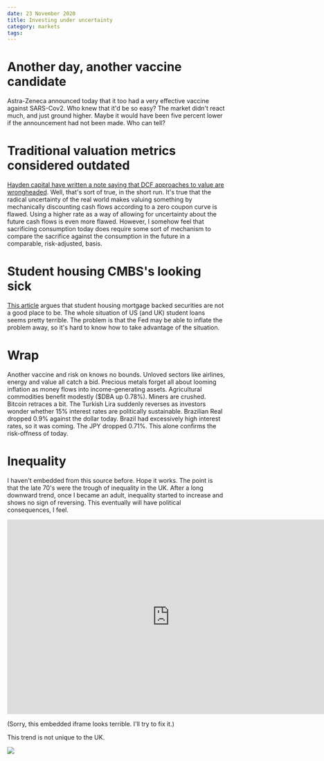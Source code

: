 ```yaml
---
date: 23 November 2020
title: Investing under uncertainty
category: markets
tags:
---
```


# Another day, another vaccine candidate

Astra-Zeneca announced today that it too had a very effective vaccine against SARS-Cov2. 
Who knew that it'd be so easy?
The market didn't react much, and just ground higher.
Maybe it would have been five percent lower if the announcement had not been made.
Who can tell?

# Traditional valuation metrics considered outdated

[Hayden capital have written a note saying that DCF approaches to value are wrongheaded](https://seekingalpha.com/article/4390483-hayden-capital-quarterly-letter-q3-2020).
Well, that's sort of true, in the short run. 
It's true that the radical uncertainty of the real world makes valuing something by mechanically discounting cash flows according to a zero coupon curve is flawed. Using a higher rate as a way of allowing for uncertainty about the future cash flows is even more flawed. 
However, I somehow feel that sacrificing consumption today does require some sort of mechanism to compare the sacrifice against the consumption in the future in a comparable, risk-adjusted, basis. 

# Student housing CMBS's looking sick

[This article](https://wolfstreet.com/2020/11/22/taxpayers-face-435-billion-in-student-loan-losses-already-baked-in-department-of-education-study/) argues that student housing mortgage backed securities are not a good place to be. 
The whole situation of US (and UK) student loans seems pretty terrible. 
The problem is that the Fed may be able to inflate the problem away, so it's hard to know how to take advantage of the situation.


# Wrap

Another vaccine and risk on knows no bounds.
Unloved sectors like airlines, energy and value all catch a bid.
Precious metals forget all about looming inflation as money flows into income-generating assets.
Agricultural commodities benefit modestly ($DBA up 0.78%).
Miners are crushed.
Bitcoin retraces a bit.
The Turkish Lira suddenly reverses as investors wonder whether 15% interest rates are politically sustainable.
Brazilian Real dropped 0.9% against the dollar today. Brazil had excessively high interest rates, so it was coming.
The JPY dropped 0.71%. This alone confirms the risk-offness of today.

# Inequality

I haven't embedded from this source before. Hope it works. 
The point is that the late 70's were the trough of inequality in the UK. 
After a long downward trend, once I became an adult, inequality started to increase and shows no sign of reversing.
This eventually will have political consequences, I feel.

<iframe style="border: 0px none;" src="http://chartbookofeconomicinequality.com/wp-content/uploads/countrycharts/UK/UK_Chartbook.html" height="450" width="750" scrolling="no"></iframe>


(Sorry, this embedded iframe looks terrible. I'll try to fix it.)

This trend is not unique to the UK. 

<img src="https://ourworldindata.org/uploads/2018/07/Top-Incomes-750x536.png">
